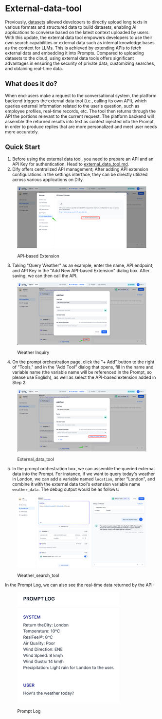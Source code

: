 # External-data-tool

Previously, [datasets](../../advanced/datasets/ "mention") allowed developers to directly upload long texts in various formats and structured data to build datasets, enabling AI applications to converse based on the latest context uploaded by users. With this update, the external data tool empowers developers to use their own search capabilities or external data such as internal knowledge bases as the context for LLMs. This is achieved by extending APIs to fetch external data and embedding it into Prompts. Compared to uploading datasets to the cloud, using external data tools offers significant advantages in ensuring the security of private data, customizing searches, and obtaining real-time data.

## What does it do?

When end-users make a request to the conversational system, the platform backend triggers the external data tool (i.e., calling its own API), which queries external information related to the user's question, such as employee profiles, real-time records, etc. The tool then returns through the API the portions relevant to the current request. The platform backend will assemble the returned results into text as context injected into the Prompt, in order to produce replies that are more personalized and meet user needs more accurately.

## Quick Start

1. Before using the external data tool, you need to prepare an API and an API Key for authentication. Head to [external\_data\_tool.md](../../advanced/extension/api\_based\_extension/external\_data\_tool.md "mention").
2. Dify offers centralized API management; After adding API extension configurations in the settings interface, they can be directly utilized across various applications on Dify.

<figure><img src="../../.gitbook/assets/api_based.png" alt=""><figcaption><p>API-based Extension<br></p></figcaption></figure>

3. Taking "Query Weather" as an example, enter the name, API endpoint, and API Key in the "Add New API-based Extension" dialog box. After saving, we can then call the API.

<figure><img src="../../.gitbook/assets/api_based_extension.png" alt=""><figcaption><p>Weather Inquiry</p></figcaption></figure>

4. On the prompt orchestration page, click the "+ Add" button to the right of "Tools," and in the "Add Tool" dialog that opens, fill in the name and variable name (the variable name will be referenced in the Prompt, so please use English), as well as select the API-based extension added in Step 2.

<figure><img src="../../.gitbook/assets/api_based_extension1.png" alt=""><figcaption><p>External_data_tool</p></figcaption></figure>

5. In the prompt orchestration box, we can assemble the queried external data into the Prompt. For instance, if we want to query today's weather in London, we can add a variable named `location`, enter "London", and combine it with the external data tool's extension variable name `weather_data`. The debug output would be as follows:

<figure><img src="../../.gitbook/assets/Weather_search_tool.jpeg" alt=""><figcaption><p>Weather_search_tool</p></figcaption></figure>

In the Prompt Log, we can also see the real-time data returned by the API:

<figure><img src="../../.gitbook/assets/log.jpeg" alt="" width="335"><figcaption><p>Prompt Log</p></figcaption></figure>
